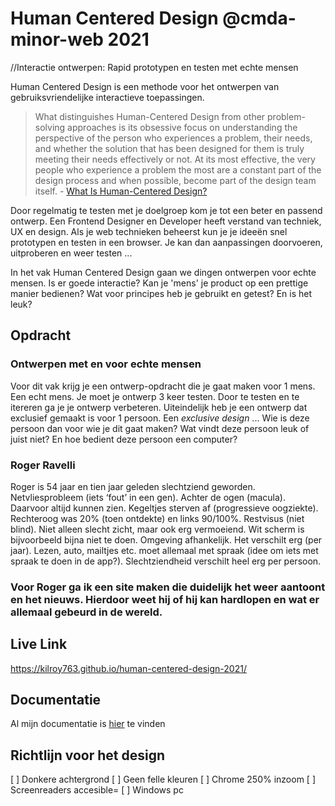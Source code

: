 # Human Centered Design @cmda-minor-web 2021
//Interactie ontwerpen: Rapid prototypen en testen met echte mensen

Human Centered Design is een  methode voor het ontwerpen van gebruiksvriendelijke interactieve toepassingen. 

> What distinguishes Human-Centered Design from other problem-solving approaches is its obsessive focus on understanding the perspective of the person who experiences a problem, their needs, and whether the solution that has been designed for them is truly meeting their needs effectively or not. At its most effective, the very people who experience a problem the most are a constant part of the design process and when possible, become part of the design team itself. - [What Is Human-Centered Design?](https://medium.com/dc-design/what-is-human-centered-design-6711c09e2779)

Door regelmatig te testen met je doelgroep kom je tot een beter en passend ontwerp. Een Frontend Designer en Developer heeft verstand van techniek, UX en design. Als je web technieken beheerst kun je je ideeën snel prototypen en testen in een browser. Je kan dan aanpassingen doorvoeren, uitproberen en weer testen ...

In het vak Human Centered Design gaan we dingen ontwerpen voor echte mensen. Is er goede interactie? Kan je 'mens' je product op een prettige manier bedienen? Wat voor principes heb je gebruikt en getest? En is het leuk?


## Opdracht

### Ontwerpen met en voor echte mensen

Voor dit vak krijg je een ontwerp-opdracht die je gaat maken voor 1 mens. Een echt mens. Je moet je ontwerp 3 keer testen. Door te testen en te itereren ga je je ontwerp verbeteren. Uiteindelijk heb je een ontwerp dat exclusief gemaakt is voor 1 persoon. Een _exclusive design_ ... Wie is deze persoon dan voor wie je dit gaat maken? Wat vindt deze persoon leuk of juist niet? En hoe bedient deze persoon een computer?

### Roger Ravelli
Roger is 54 jaar en tien jaar geleden slechtziend geworden. Netvliesprobleem (iets ‘fout’ in een gen). Achter de ogen (macula). Daarvoor altijd kunnen zien. Kegeltjes sterven af (progressieve oogziekte). Rechteroog was 20% (toen ontdekte) en links 90/100%. Restvisus (niet blind). Niet alleen slecht zicht, maar ook erg vermoeiend. Wit scherm is bijvoorbeeld bijna niet te doen. Omgeving afhankelijk. Het verschilt erg (per jaar). Lezen, auto, mailtjes etc. moet allemaal met spraak (idee om iets met spraak te doen in de app?). Slechtziendheid verschilt heel erg per persoon.

### Voor Roger ga ik een site maken die duidelijk het weer aantoont en het nieuws. Hierdoor weet hij of hij kan hardlopen en wat er allemaal gebeurd in de wereld.

## Live Link
https://kilroy763.github.io/human-centered-design-2021/

## Documentatie
Al mijn documentatie is [hier](https://github.com/kilroy763/human-centered-design-2021/wiki/Human-Centered-Design---Roger) te vinden

## Richtlijn voor het design
[ ] Donkere achtergrond
[ ] Geen felle kleuren
[ ] Chrome 250% inzoom
[ ] Screenreaders accesible=
[ ] Windows pc 


